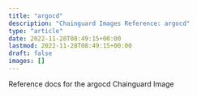 ```yaml
---
title: "argocd"
description: "Chainguard Images Reference: argocd"
type: "article"
date: 2022-11-28T08:49:15+00:00
lastmod: 2022-11-28T08:49:15+00:00
draft: false
images: []
---
```


Reference docs for the argocd Chainguard Image
